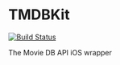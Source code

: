 # TMDBKit
[![Build Status](https://travis-ci.org/rcgary/TMDBKit.svg)](https://travis-ci.org/rcgary/TMDBKit)

The Movie DB API iOS wrapper 
